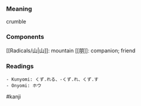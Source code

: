 ### Meaning

crumble

### Components

[[Radicals/山|山]]: mountain [[朋]]: companion; friend

### Readings

```
- Kunyomi: くず.れる、-くず.れ、くず.す
- Onyomi: ホウ
```

#kanji